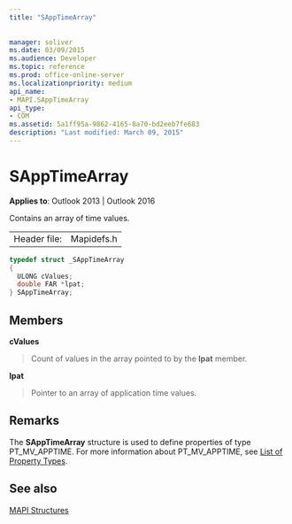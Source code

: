 ```yaml
---
title: "SAppTimeArray"
 
 
manager: soliver
ms.date: 03/09/2015
ms.audience: Developer
ms.topic: reference
ms.prod: office-online-server
ms.localizationpriority: medium
api_name:
- MAPI.SAppTimeArray
api_type:
- COM
ms.assetid: 5a1ff95a-9862-4165-8a70-bd2eeb7fe683
description: "Last modified: March 09, 2015"
---
```


# SAppTimeArray

  
  
**Applies to**: Outlook 2013 | Outlook 2016 
  
Contains an array of time values.
  
|||
|:-----|:-----|
|Header file:  <br/> |Mapidefs.h  <br/> |
   
```cpp
typedef struct _SAppTimeArray
{
  ULONG cValues;
  double FAR *lpat;
} SAppTimeArray;

```

## Members

 **cValues**
  
> Count of values in the array pointed to by the **lpat** member. 
    
 **lpat**
  
> Pointer to an array of application time values. 
    
## Remarks

The **SAppTimeArray** structure is used to define properties of type PT_MV_APPTIME. For more information about PT_MV_APPTIME, see [List of Property Types](property-types.md).
  
## See also



[MAPI Structures](mapi-structures.md)

